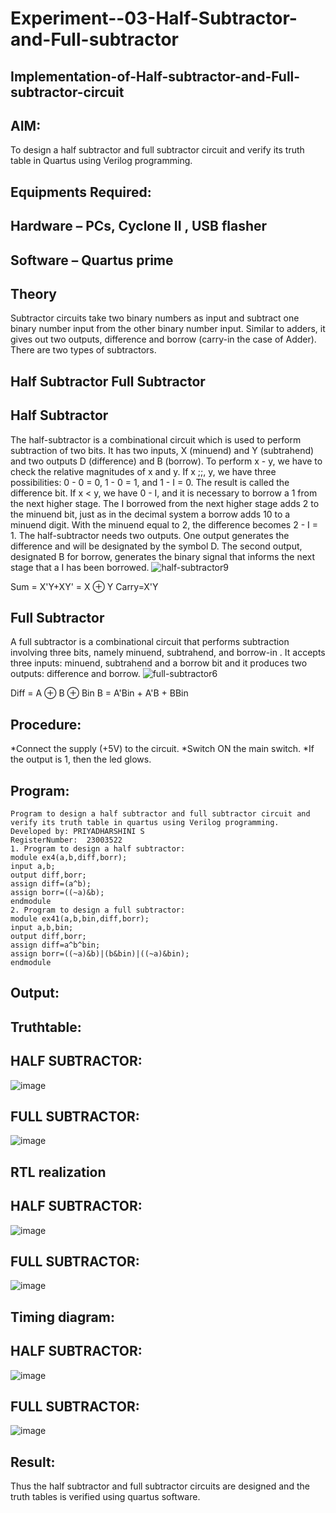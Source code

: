 # Experiment--03-Half-Subtractor-and-Full-subtractor
## Implementation-of-Half-subtractor-and-Full-subtractor-circuit
## AIM:
To design a half subtractor and full subtractor circuit and verify its truth table in Quartus using Verilog programming.

## Equipments Required:
## Hardware – PCs, Cyclone II , USB flasher
## Software – Quartus prime
## Theory
Subtractor circuits take two binary numbers as input and subtract one binary number input from the other binary number input. Similar to adders, it gives out two outputs, difference and borrow (carry-in the case of Adder). There are two types of subtractors.

## Half Subtractor Full Subtractor
## Half Subtractor
The half-subtractor is a combinational circuit which is used to perform subtraction of two bits. It has two inputs, X (minuend) and Y (subtrahend) and two outputs D (difference) and B (borrow). To perform x - y, we have to check the relative magnitudes of x and y. If x ;;, y, we have three possibilities: 0 - 0 = 0, 1 - 0 = 1, and 1 - I = 0. The result is called the difference bit. If x < y, we have 0 - I, and it is necessary to borrow a 1 from the next higher stage. The I borrowed from the next higher stage adds 2 to the minuend bit, just as in the decimal system a borrow adds 10 to a minuend digit. With the minuend equal to 2, the difference becomes 2 - I = 1. The half-subtractor needs two outputs. One output generates the difference and will be designated by the symbol D. The second output, designated B for borrow, generates the binary signal that informs the next stage that a I has been borrowed.
![half-subtractor9](https://user-images.githubusercontent.com/36288975/166112538-58c3bc7c-ee5d-4e6a-ac8d-8e8328efe27a.png)


Sum = X'Y+XY' = X ⊕ Y
Carry=X'Y

## Full Subtractor
A full subtractor is a combinational circuit that performs subtraction involving three bits, namely minuend, subtrahend, and borrow-in . It accepts three inputs: minuend, subtrahend and a borrow bit and it produces two outputs: difference and borrow. 
![full-subtractor6](https://user-images.githubusercontent.com/36288975/166112541-24c68359-3de8-4674-ae22-8272ffc385ed.png)


Diff = A ⊕ B ⊕ Bin B = A'Bin + A'B + BBin

## Procedure:
*Connect the supply (+5V) to the circuit. *Switch ON the main switch. *If the output is 1, then the led glows.

## Program:
```
Program to design a half subtractor and full subtractor circuit and verify its truth table in quartus using Verilog programming.
Developed by: PRIYADHARSHINI S
RegisterNumber:  23003522
1. Program to design a half subtractor:
module ex4(a,b,diff,borr);
input a,b;
output diff,borr;
assign diff=(a^b);
assign borr=((~a)&b);
endmodule 
2. Program to design a full subtractor:
module ex41(a,b,bin,diff,borr);
input a,b,bin;
output diff,borr;
assign diff=a^b^bin;
assign borr=((~a)&b)|(b&bin)|((~a)&bin);
endmodule
```

## Output:

## Truthtable:
## HALF SUBTRACTOR:
![image](https://github.com/priyadharshini225/Experiment--03-Half-Subtractor-and-Full-subtractor/assets/138849213/c3f5f5da-4bc4-47d0-baf2-90381b3bdd14)
## FULL SUBTRACTOR:
![image](https://github.com/priyadharshini225/Experiment--03-Half-Subtractor-and-Full-subtractor/assets/138849213/04cf3e64-7b10-435e-90b8-7dbcb78477bf)

##  RTL realization
## HALF SUBTRACTOR:
![image](https://github.com/priyadharshini225/Experiment--03-Half-Subtractor-and-Full-subtractor/assets/138849213/a9102d9c-8f3d-42ee-b833-55119c4b3760)
## FULL SUBTRACTOR:
![image](https://github.com/priyadharshini225/Experiment--03-Half-Subtractor-and-Full-subtractor/assets/138849213/c1b65584-4b0e-4240-b3c3-879d715d4bff)

## Timing diagram:
## HALF SUBTRACTOR:
![image](https://github.com/priyadharshini225/Experiment--03-Half-Subtractor-and-Full-subtractor/assets/138849213/e8d6aaee-4dea-4b34-a560-4806129e1ba8)
## FULL SUBTRACTOR:
![image](https://github.com/priyadharshini225/Experiment--03-Half-Subtractor-and-Full-subtractor/assets/138849213/ec0f84f3-6edd-4bd3-afa1-b696ac5085ca)


## Result:
Thus the half subtractor and full subtractor circuits are designed and the truth tables is verified using quartus software.
